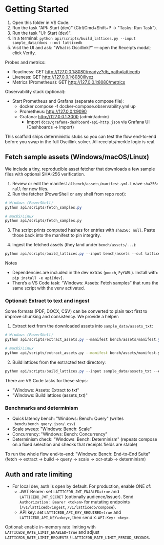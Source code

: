 # Getting Started

1. Open this folder in VS Code.
2. Run the task "API: Start (dev)" (Ctrl/Cmd+Shift+P -> "Tasks: Run Task").
3. Run the task "UI: Start (dev)".
4. In a terminal: `python api/scripts/build_lattices.py --input sample_data/docs --out latticedb`
5. Visit the UI and ask: "What is Oscillink?" — open the Receipts modal; click Verify.

Probes and metrics:

- Readiness: GET http://127.0.0.1:8080/readyz?db_path=latticedb
- Liveness: GET http://127.0.0.1:8080/livez
- Metrics (Prometheus): GET http://127.0.0.1:8080/metrics

Observability stack (optional):

- Start Prometheus and Grafana (separate compose file):
	- docker compose -f docker-compose.observability.yml up
	- Prometheus: http://127.0.0.1:9090
	- Grafana: http://127.0.0.1:3000 (admin/admin)
		- Import `docs/grafana-dashboard-api-http.json` via Grafana UI (Dashboards → Import)

This scaffold ships deterministic stubs so you can test the flow end-to-end before you swap in
the full Oscillink solver. All receipts/merkle logic is real.

## Fetch sample assets (Windows/macOS/Linux)

We include a tiny, reproducible asset fetcher that downloads a few sample files with optional SHA-256 verification.

1. Review or edit the manifest at `bench/assets/manifest.yml`. Leave `sha256: null` for new files.
2. Run the fetcher (PowerShell or any shell from repo root):

```powershell
# Windows (PowerShell)
python api/scripts/fetch_samples.py
```

```bash
# macOS/Linux
python api/scripts/fetch_samples.py
```

3. The script prints computed hashes for entries with `sha256: null`. Paste those back into the manifest to pin integrity.

4. Ingest the fetched assets (they land under `bench/assets/...`):

```powershell
python api/scripts/build_lattices.py --input bench/assets --out latticedb
```

Notes
- Dependencies are included in the dev extras (`pooch`, `PyYAML`). Install with: `pip install -e api[dev]`.
- There’s a VS Code task: “Windows: Assets: Fetch samples” that runs the same script with the venv activated.

### Optional: Extract to text and ingest

Some formats (PDF, DOCX, CSV) can be converted to plain text first to improve chunking and consistency. We provide a helper:

1. Extract text from the downloaded assets into `sample_data/assets_txt`:

```powershell
# Windows (PowerShell)
python api/scripts/extract_assets.py --manifest bench/assets/manifest.yml --out-dir sample_data/assets_txt
```

```bash
# macOS/Linux
python api/scripts/extract_assets.py --manifest bench/assets/manifest.yml --out-dir sample_data/assets_txt
```

2. Build lattices from the extracted text directory:

```powershell
python api/scripts/build_lattices.py --input sample_data/assets_txt --out latticedb
```

There are VS Code tasks for these steps:

- "Windows: Assets: Extract to txt"
- "Windows: Build lattices (assets_txt)"

### Benchmarks and determinism

- Quick latency bench: "Windows: Bench: Query" (writes `_bench/bench_query.json/.csv`)
- Scale sweep: "Windows: Bench: Scale"
- Concurrency: "Windows: Bench: Concurrency"
- Determinism check: "Windows: Bench: Determinism" (repeats compose on a fixed selection and checks that receipts fields are stable)

To run the whole flow end-to-end: "Windows: Bench: End-to-End Suite" (fetch → extract → build → query → scale → ocr-stub → determinism)

## Auth and rate limiting

- For local dev, auth is open by default. For production, enable ONE of:
	- JWT Bearer: set `LATTICEDB_JWT_ENABLED=true` and `LATTICEDB_JWT_SECRET` (optionally audience/issuer). Send `Authorization: Bearer <token>` for mutating endpoints (`/v1/latticedb/ingest`, `/v1/latticedb/compose`).
	- API key: set `LATTICEDB_API_KEY_REQUIRED=true` and `LATTICEDB_API_KEY=<key>`, then send `X-API-Key: <key>`.

Optional: enable in-memory rate limiting with `LATTICEDB_RATE_LIMIT_ENABLED=true` and adjust `LATTICEDB_RATE_LIMIT_REQUESTS` / `LATTICEDB_RATE_LIMIT_PERIOD_SECONDS`.